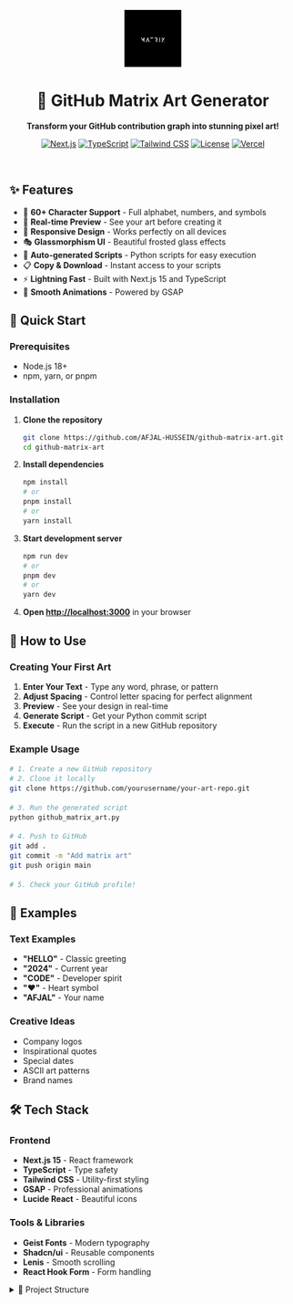<div align="center">
  <br />
  <img src="public/android-chrome-512x512.png" width="100" height="100" alt="Matrix Art Logo">
  <br />
  <h1>🎨 GitHub Matrix Art Generator</h1>
  <p><strong>Transform your GitHub contribution graph into stunning pixel art!</strong></p>
  
[![Next.js](https://img.shields.io/badge/Next.js-15-black?style=flat-square&logo=next.js)](https://nextjs.org/)
[![TypeScript](https://img.shields.io/badge/TypeScript-5-blue?style=flat-square&logo=typescript)](https://www.typescriptlang.org/)
[![Tailwind CSS](https://img.shields.io/badge/Tailwind-3-38B2AC?style=flat-square&logo=tailwind-css)](https://tailwindcss.com/)
[![License](https://img.shields.io/badge/License-MIT-green.svg?style=flat-square)](LICENSE)
[![Vercel](https://img.shields.io/badge/Vercel-Deployed-black?style=flat-square&logo=vercel)](https://matrix-art.vercel.app)

  <br />
</div>

## ✨ Features

- 🎯 **60+ Character Support** - Full alphabet, numbers, and symbols
- 🎨 **Real-time Preview** - See your art before creating it
- 📱 **Responsive Design** - Works perfectly on all devices
- 🎭 **Glassmorphism UI** - Beautiful frosted glass effects
- 🚀 **Auto-generated Scripts** - Python scripts for easy execution
- 📋 **Copy & Download** - Instant access to your scripts
- ⚡ **Lightning Fast** - Built with Next.js 15 and TypeScript
- 🌟 **Smooth Animations** - Powered by GSAP

## 🚀 Quick Start

### Prerequisites

- Node.js 18+ 
- npm, yarn, or pnpm

### Installation

1. **Clone the repository**
   ```bash
   git clone https://github.com/AFJAL-HUSSEIN/github-matrix-art.git
   cd github-matrix-art
   ```

2. **Install dependencies**
   ```bash
   npm install
   # or
   pnpm install
   # or
   yarn install
   ```

3. **Start development server**
   ```bash
   npm run dev
   # or
   pnpm dev
   # or
   yarn dev
   ```

4. **Open [http://localhost:3000](http://localhost:3000)** in your browser

## 🎯 How to Use

### Creating Your First Art

1. **Enter Your Text** - Type any word, phrase, or pattern
2. **Adjust Spacing** - Control letter spacing for perfect alignment
3. **Preview** - See your design in real-time
4. **Generate Script** - Get your Python commit script
5. **Execute** - Run the script in a new GitHub repository

### Example Usage

```bash
# 1. Create a new GitHub repository
# 2. Clone it locally
git clone https://github.com/yourusername/your-art-repo.git

# 3. Run the generated script
python github_matrix_art.py

# 4. Push to GitHub
git add .
git commit -m "Add matrix art"
git push origin main

# 5. Check your GitHub profile!
```

## 🎨 Examples

### Text Examples
- **"HELLO"** - Classic greeting
- **"2024"** - Current year
- **"CODE"** - Developer spirit
- **"❤️"** - Heart symbol
- **"AFJAL"** - Your name

### Creative Ideas
- Company logos
- Inspirational quotes
- Special dates
- ASCII art patterns
- Brand names

## 🛠️ Tech Stack

### Frontend
- **Next.js 15** - React framework
- **TypeScript** - Type safety
- **Tailwind CSS** - Utility-first styling
- **GSAP** - Professional animations
- **Lucide React** - Beautiful icons

### Tools & Libraries
- **Geist Fonts** - Modern typography
- **Shadcn/ui** - Reusable components
- **Lenis** - Smooth scrolling
- **React Hook Form** - Form handling

<details>
<summary>📂 Project Structure</summary>

```plaintext
📂 src/
├── 📂 app/
│   ├── 📂 (home)/
│   │   ├── 📂 api/
│   │   │   └── 📂 generate-matrix/
│   │   │       └── route.ts
│   │   ├── 📂 components/
│   │   │   ├── hero-section.tsx
│   │   │   ├── matrix-preview.tsx
│   │   │   ├── script-generator.tsx
│   │   │   └── features-section.tsx
│   │   ├── 📂 hooks/
│   │   │   └── use-matrix-generator.ts
│   │   ├── 📂 utils/
│   │   │   └── matrix-helpers.ts
│   │   └── page.tsx
│   ├── globals.css
│   ├── layout.tsx
│   ├── robots.ts
│   └── sitemap.ts
│
├── 📂 components/
│   ├── 📂 ui/
│   │   ├── button.tsx
│   │   ├── card.tsx
│   │   ├── input.tsx
│   │   └── ... (shadcn components)
│   ├── 📂 shared/
│   │   ├── seo-head.tsx
│   │   ├── footer.tsx
│   │   └── navigation.tsx
│   └── 📂 providers/
│       └── theme-provider.tsx
│
├── 📂 lib/
│   ├── 📂 core/
│   │   ├── matrix-generator.ts
│   │   ├── script-builder.ts
│   │   └── validators.ts
│   ├── 📂 utils/
│   │   ├── constants.ts
│   │   ├── helpers.ts
│   │   └── types.ts
│   └── 📂 config/
│       ├── site.ts
│       └── seo.ts
│
├── 📂 types/
│   ├── matrix.ts
│   └── index.ts
│
📂 public/
├── 📂 images/
│   ├── hero/
│   ├── examples/
│   └── social/
├── 📂 icons/
│   └── favicons/
├── 📂 fonts/
└── 📂 videos/
│
📂 tests/
├── 📂 unit/
├── 📂 integration/
└── 📂 e2e/
│
📂 docs/
├── 📂 api/
├── 📂 examples/
└── 📂 guides/
│
📂 scripts/
├── 📂 build/
├── 📂 dev/
└── 📂 deploy/
│
📂 .github/
├── 📂 workflows/
│   ├── ci.yml
│   └── deploy.yml
├── 📂 ISSUE_TEMPLATE/
└── 📂 PULL_REQUEST_TEMPLATE/
│
📂 .husky/
📂 .vscode/
📄 .env.example
📄 .gitignore
📄 next.config.js
📄 package.json
📄 tsconfig.json
📄 tailwind.config.ts
📄 .eslintrc.json
📄 .prettierrc
📄 LICENSE
📄 README.md

    


## 🎭 Styling

### Color Palette
- **Primary**: `#043222` - Deep forest green
- **Secondary**: `#F6E9D9` - Warm cream
- **Accent**: `#22c55e` - Emerald green
- **Glass**: `rgba(246, 233, 217, 0.4)` - Frosted glass effect

### Design Features
- **Glassmorphism** - Modern frosted glass effects
- **Responsive** - Mobile-first design
- **Dark mode ready** - Easy theme switching
- **Smooth animations** - 60fps animations

## 🌐 SEO Optimized

- ✅ **Meta tags** - Complete OpenGraph and Twitter Cards
- ✅ **Structured data** - JSON-LD schema markup
- ✅ **Favicons** - All platform icons included
- ✅ **Sitemap** - Automatic sitemap generation
- ✅ **Robots.txt** - Search engine friendly

## 🚀 Deployment

### Vercel (Recommended)

[![Deploy with Vercel](https://vercel.com/button)](https://vercel.com/new/clone?repository-url=https://github.com/AFJAL-HUSSEIN/github-matrix-art)

### Docker

```dockerfile
FROM node:18-alpine
WORKDIR /app
COPY package*.json ./
RUN npm ci --only=production
COPY . .
RUN npm run build
EXPOSE 3000
CMD ["npm", "start"]
```

## 🤝 Contributing

We welcome contributions! Please see our [Contributing Guide](CONTRIBUTING.md) for details.

### Quick Contribution Steps

1. **Fork the repository**
2. **Create a feature branch**
   ```bash
   git checkout -b feature/amazing-feature
   ```
3. **Make your changes**
4. **Test thoroughly**
5. **Submit a pull request**

## 📄 License

This project is licensed under the MIT License - see the [LICENSE](LICENSE) file for details.

## 🙏 Acknowledgments

- **GitHub** - For the amazing contribution graph
- **Next.js Team** - For the incredible framework
- **Shadcn/ui** - For beautiful components
- **GSAP** - For smooth animations
- **Open Source Community** - For endless inspiration


## 🌟 Show Your Support

Give a ⭐️ if this project helped you!

---

<div align="center">
  <p><strong>Made with ❤️ by <a href="https://github.com/AFJAL-HUSSEIN">Afjal Hussein</a></strong></p>
  <p><a href="https://github.com/AFJAL-HUSSEIN/github-matrix-art">⭐ Star this repo</a> • <a href="https://github.com/AFJAL-HUSSEIN/github-matrix-art/fork">🍴 Fork it</a></p>
</div>